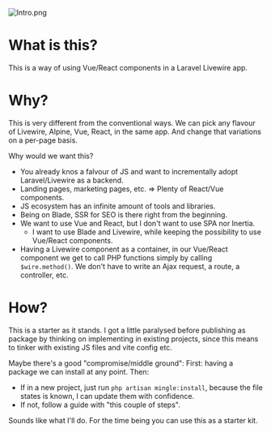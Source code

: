 ![Intro.png](Readme-Intro.png)

# What is this?

This is a way of using Vue/React components in a Laravel Livewire app.

# Why?

This is very different from the conventional ways. We can pick any flavour of Livewire, Alpine, Vue, React, in the same app. And change that variations on a per-page basis.

Why would we want this?

- You already knos a falvour of JS and want to incrementally adopt Laravel/Livewire as a backend.
- Landing pages, marketing pages, etc. => Plenty of React/Vue components.
- JS ecosystem has an infinite amount of tools and libraries.
- Being on Blade, SSR for SEO is there right from the beginning.
- We want to use Vue and React, but I don't want to use SPA nor Inertia.
    - I want to use Blade and Livewire, while keeping the possibility to use Vue/React components.
- Having a Livewire component as a container, in our Vue/React component we get to call PHP functions simply by calling `$wire.method()`. We don't have to write an Ajax request, a route, a controller, etc.

# How?

This is a starter as it stands.
I got a little paralysed before publishing as package by thinking on implementing in existing projects, since this means to tinker with existing JS files and vite config etc.

Maybe there's a good "compromise/middle ground":
First: having a package we can install at any point.
Then:
- If in a new project, just run `php artisan mingle:install`, because the file states is known, I can update them with confidence.
- If not, follow a guide with "this couple of steps".

Sounds like what I'll do. For the time being you can use this as a starter kit.
